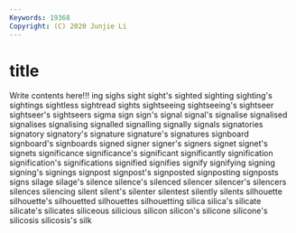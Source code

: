 ```yaml
---
Keywords: 19368
Copyright: (C) 2020 Junjie Li
---
```


# title

Write contents here!!!
ing 
sighs 
sight 
sight's 
sighted 
sighting 
sighting's 
sightings 
sightless 
sightread
sights 
sightseeing 
sightseeing's 
sightseer 
sightseer's 
sightseers 
sigma 
sign 
sign's 
signal
signal's 
signalise 
signalised 
signalises 
signalising 
signalled 
signalling 
signally 
signals 
signatories
signatory 
signatory's 
signature 
signature's 
signatures 
signboard 
signboard's 
signboards 
signed 
signer
signer's 
signers 
signet 
signet's 
signets 
significance 
significance's 
significant 
significantly 
signification
signification's 
significations 
signified 
signifies 
signify 
signifying 
signing 
signing's 
signings 
signpost
signpost's 
signposted 
signposting 
signposts 
signs 
silage 
silage's 
silence 
silence's 
silenced
silencer 
silencer's 
silencers 
silences 
silencing 
silent 
silent's 
silenter 
silentest 
silently
silents 
silhouette 
silhouette's 
silhouetted 
silhouettes 
silhouetting 
silica 
silica's 
silicate 
silicate's
silicates 
siliceous 
silicious 
silicon 
silicon's 
silicone 
silicone's 
silicosis 
silicosis's 
silk
